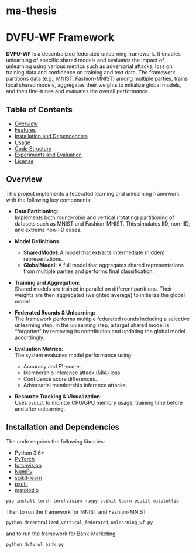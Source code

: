# ma-thesis
# DVFU-WF Framework

**DVFU-WF** is a decentralized federated unlearning framework. It enables unlearning of specific shared models and evaluates the impact of unlearning using various metrics such as adversarial attacks, loss on training data and confidence on training and text data. 
The framework partitions data (e.g., MNIST, Fashion-MNIST) among multiple parties, trains local shared models, aggregates their weights to initialize global models, and then fine-tunes and evaluates the overall performance.

## Table of Contents

- [Overview](#overview)
- [Features](#features)
- [Installation and Dependencies](#installation-and-dependencies)
- [Usage](#usage)
- [Code Structure](#code-structure)
- [Experiments and Evaluation](#experiments-and-evaluation)
- [License](#license)

## Overview

This project implements a federated learning and unlearning framework with the following key components:

- **Data Partitioning:**  
  Implements both round-robin and vertical (rotating) partitioning of datasets such as MNIST and Fashion-MNIST. This simulates IID, non-IID, and extreme non-IID cases.

- **Model Definitions:**  
    - **SharedModel:** A model that extracts intermediate (hidden) representations.
    - **GlobalModel:** A full model that aggregates shared representations from multiple parties and performs final classification.

- **Training and Aggregation:**  
  Shared models are trained in parallel on different partitions. Their weights are then aggregated (weighted average) to initialize the global model

- **Federated Rounds & Unlearning:**  
  The framework performs multiple federated rounds including a selective unlearning step. In the unlearning step, a target shared model is “forgotten” by removing its contribution and updating the global model accordingly.

- **Evaluation Metrics:**  
  The system evaluates model performance using:
    - Accuracy and F1-score.
    - Membership inference attack (MIA) loss.
    - Confidence score differences.
    - Adversarial membership inference attacks.

- **Resource Tracking & Visualization:**  
  Uses `psutil` to monitor CPU/GPU memory usage, training time before and after unlearning.

## Installation and Dependencies

The code requires the following libraries:

- Python 3.6+
- [PyTorch](https://pytorch.org/)
- [torchvision](https://pytorch.org/vision/stable/index.html)
- [NumPy](https://numpy.org/)
- [scikit-learn](https://scikit-learn.org/)
- [psutil](https://github.com/giampaolo/psutil)
- [matplotlib](https://matplotlib.org/)



```bash 
pip install torch torchvision numpy scikit-learn psutil matplotlib
```
Then to run the framework for MNIST and Fashion-MNIST
```bash
python decentralized_vertical_federated_unlearning_wf.py
```
and to run the framework for Bank-Marketing
```bash
python dvfu_wl_bank.py
```